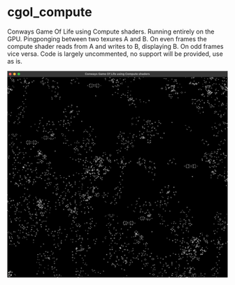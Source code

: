 # cgol_compute
 Conways Game Of Life using Compute shaders. Running entirely on the GPU. Pingponging between two texures A and B. On even frames the compute shader reads from A and writes to B, displaying B. On odd frames vice versa. Code is largely uncommented, no support will be provided, use as is.

![ScreenShot](Screenshot.png)
